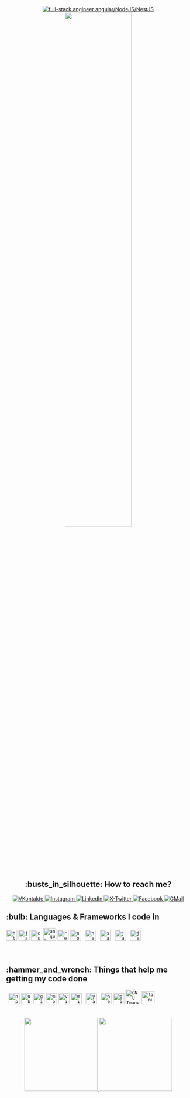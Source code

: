 <div id="header" align="center">
    <div id="top">
        <div align="center">
            <a href="https://git.io/typing-svg">
                <img src="https://readme-typing-svg.demolab.com?font=Roboto+Slab&color=%237E3ACE&size=30&center=true&vCenter=true&width=650&lines=Hello,+Ladies+and+Gentlemen!;I'm+Ivan;Full-stack+Engineer;Angular/NodeJS/NestJS;Glad+to+see+you+here!;" alt="full-stack angineer angular/NodeJS/NestJS"/>
            </a>
        </div>
    </div>
    <img src="https://media.giphy.com/media/ES9cAJlcxblRESzOH1/giphy.gif" width="60%"/>
    <br>
    <h2 align="center">:busts_in_silhouette: How to reach me?</h2>
    <div id="badges">
        <a href="https://vk.com/cherkasss">
            <img src="https://img.shields.io/badge/вконтакте-%232E87FB.svg?&style=for-the-badge&logo=vk&logoColor=white" alt="VKontakte"/>
        </a>
        <a href="https://www.instagram.com/johnny_void_13">
            <img src="https://img.shields.io/badge/Instagram-E4405F?style=for-the-badge&logo=instagram&logoColor=white" alt="Instagram"/>
        </a>
        <a href="linkedin.com/in/ivan-cherkas-723b411a2">
            <img src="https://img.shields.io/badge/LinkedIn-0077B5?style=for-the-badge&logo=linkedin&logoColor=white" alt="LinkedIn"/>
        </a>
        <a href="https://twitter.com/ivanCherkas_13">
            <img src="https://img.shields.io/badge/Twitter-100000?style=for-the-badge&logo=twitter&logoColor=white" alt="X-Twitter"/>
        </a>
        <a href="https://www.facebook.com/ivan.cherkas">
            <img src="https://img.shields.io/badge/Facebook-3B5998?style=for-the-badge&logo=facebook&logoColor=white" alt="Facebook"/>
        </a>
        <a href="mailto:cherkas.ivan13@gmail.com">
             <img src="https://img.shields.io/badge/Gmail-D14836?style=for-the-badge&logo=gmail&logoColor=white" alt="GMail" />
        </a>
    </div>
</div>
<div id="main">
    <div align="left" id="tech">
        <div id="languages">
            <h2>:bulb: Languages & Frameworks I code in</h2>
            <code><img title="HTML 5" alt="html5" width="30px" src="https://cdn.jsdelivr.net/gh/devicons/devicon/icons/html5/html5-original.svg"/></code>
            <code><img title="JavaScript" alt="javascript" width="30px" src="https://cdn.jsdelivr.net/gh/devicons/devicon/icons/javascript/javascript-original.svg"/></code>
            <code><img title="CSS 3" alt="css 3" width="30px" src="https://cdn.jsdelivr.net/gh/devicons/devicon/icons/css3/css3-original.svg"/></code>
            <code><img title="Angular" alt="angular" width="35px" src="https://cdn.jsdelivr.net/gh/devicons/devicon/icons/angularjs/angularjs-original.svg"/></code>
            <code><img title="ReactJS" alt="react js" width="30px" src="https://cdn.jsdelivr.net/gh/devicons/devicon/icons/react/react-original.svg"/></code>
            <code><img title="NodeJS" alt="node js" width="30px" src="https://cdn.jsdelivr.net/gh/devicons/devicon/icons/nodejs/nodejs-original.svg"/></code>
            <code> <img title="NestJS" alt="nest js" width="30px" src="https://cdn.jsdelivr.net/gh/devicons/devicon/icons/nestjs/nestjs-plain.svg"/></code>
            <code> <img title="Sass" alt="sass" width="30px" src="https://cdn.jsdelivr.net/gh/devicons/devicon/icons/sass/sass-original.svg"/></code>
            <code> <img title="Jasmine" alt="jasmine" width="30px" src="https://cdn.jsdelivr.net/gh/devicons/devicon/icons/jasmine/jasmine-plain.svg"/></code>
            <code> <img title="Jest" alt="jest" width="30px" src="https://cdn.jsdelivr.net/gh/devicons/devicon/icons/jest/jest-plain.svg"/></code>
        </div>
        </br></br>
        <div id="utils">
        <h2>:hammer_and_wrench: Things that help me getting my code done</h2>
            <code> <img title="npm" alt="npm" width="30px" src="https://cdn.jsdelivr.net/gh/devicons/devicon/icons/npm/npm-original-wordmark.svg" /></code>
            <code><img title="Ubuntu" alt="ubuntu" width="30px" src="https://cdn.jsdelivr.net/gh/devicons/devicon/icons/ubuntu/ubuntu-plain.svg" /></code>
            <code><img title="Git" alt="git" width="30px" src="https://cdn.jsdelivr.net/gh/devicons/devicon/icons/git/git-original.svg" /></code>
            <code><img title="Mozilla Firefox" alt="mozilla firefox" width="30px" src="https://cdn.jsdelivr.net/gh/devicons/devicon/icons/firefox/firefox-original.svg" /></code>
            <code><img title="VS Code" alt="visual studio code" width="30px" src="https://cdn.jsdelivr.net/gh/devicons/devicon/icons/vscode/vscode-original.svg" /></code>
            <code><img title="MS Windows" alt="microsoft windows" width="30px" src="https://cdn.jsdelivr.net/gh/devicons/devicon/icons/windows8/windows8-original.svg" /></code>
            <code> <img title="Yarn" alt="yarn" width="30px" src="https://cdn.jsdelivr.net/gh/devicons/devicon/icons/yarn/yarn-original.svg" /></code>
            <code> <img title="Heroku" alt="heroku" width="30px" src="https://cdn.jsdelivr.net/gh/devicons/devicon/icons/heroku/heroku-original-wordmark.svg" /></code>
            <code><img title="GitHub" alt="github" width="30px" src="https://cdn.jsdelivr.net/gh/devicons/devicon/icons/github/github-original.svg" /></code>
            <code><img title="GIMP" alt="GNU Image Manipulation Program - GIMP" width="40px" src="https://cdn.jsdelivr.net/gh/devicons/devicon/icons/gimp/gimp-original.svg" /></code>
            <code><img title="Linux" alt="linux" width="35px" src="https://cdn.jsdelivr.net/gh/devicons/devicon/icons/linux/linux-original.svg" /></code>
        </div>
    </div>
    </br></br>
    <div align="center" id="stats">
        <a href="https://github.com/CherkasIvan" align="left">
            <img height="200" src="https://github-readme-stats.vercel.app/api/top-langs?username=CherkasIvan&layout=compact&langs_count=8&card_width=280"/>
        </a>
        <a href="https://www.codewars.com/users/Cherkas%20Ivan" align="right">
            <img height="200" src="https://github.r2v.ch/codewars?user=Cherkas%20Ivan"/>
        </a>
    </div>
</div>
<div id="footer">
    <img src="https://komarev.com/ghpvc/?username=CherkasIvan&style=flat-square&color=blue" alt="" />
</div>

<!--
**CherkasIvan/CherkasIvan** is a ✨ _special_ ✨ repository because its `README.md` (this file) appears on your GitHub profile.

Here are some ideas to get you started:

- 🔭 I’m currently working on ...
- 🌱 I’m currently learning ...
- 👯 I’m looking to collaborate on ...
- 🤔 I’m looking for help with ...
- 💬 Ask me about ...
- 📫 How to reach me: ...
- 😄 Pronouns: ...
- ⚡ Fun fact: ...
-->
